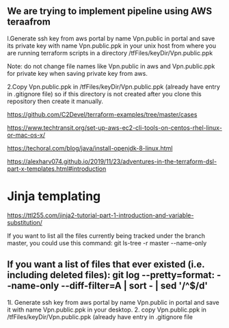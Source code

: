 ## We are trying to implement pipeline using AWS teraafrom

l.Generate ssh key from aws portal by name Vpn.public in portal and save its private key  with name Vpn.public.ppk in your unix host from where you are running terraform scripts in a directory /tfFiles/keyDir/Vpn.public.ppk

Note: do not change file names like Vpn.public in aws and Vpn.public.ppk for private key when saving private key from aws.


2.Copy Vpn.public.ppk in /tfFiles/keyDir/Vpn.public.ppk (already have entry in .gitignore file) so if this directory is not created after you clone this repository then create it manually.





























https://github.com/C2Devel/terraform-examples/tree/master/cases


https://www.techtransit.org/set-up-aws-ec2-cli-tools-on-centos-rhel-linux-or-mac-os-x/


https://techoral.com/blog/java/install-openjdk-8-linux.html


https://alexharv074.github.io/2019/11/23/adventures-in-the-terraform-dsl-part-x-templates.html#introduction



# Jinja templating
https://ttl255.com/jinja2-tutorial-part-1-introduction-and-variable-substitution/



If you want to list all the files currently being tracked under the branch master, you could use this command:
git ls-tree -r master --name-only

If you want a list of files that ever existed (i.e. including deleted files):
git log --pretty=format: --name-only --diff-filter=A | sort - | sed '/^$/d'
----------------------------------------------------------------------------------------


1l. Generate ssh key from aws portal by name Vpn.public	in portal and save it with name Vpn.public.ppk in your desktop.
2. copy  Vpn.public.ppk in /tfFiles/keyDir/Vpn.public.ppk (already have entry in .gitignore file
